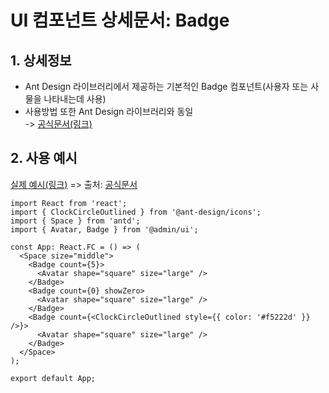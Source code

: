 # UI 컴포넌트 상세문서: Badge

## 1. 상세정보

- Ant Design 라이브러리에서 제공하는 기본적인 Badge 컴포넌트(사용자 또는 사물을 나타내는데 사용)
- 사용방법 또한 Ant Design 라이브러리와 동일  
  -> [공식문서(링크)](https://ant.design/components/badge)

## 2. 사용 예시

[실제 예시(링크)](https://ant.design/~demos/badge-demo-basic) => 출처: [공식문서](https://ant.design/components/badge)

```tsx
import React from 'react';
import { ClockCircleOutlined } from '@ant-design/icons';
import { Space } from 'antd';
import { Avatar, Badge } from '@admin/ui';

const App: React.FC = () => (
  <Space size="middle">
    <Badge count={5}>
      <Avatar shape="square" size="large" />
    </Badge>
    <Badge count={0} showZero>
      <Avatar shape="square" size="large" />
    </Badge>
    <Badge count={<ClockCircleOutlined style={{ color: '#f5222d' }} />}>
      <Avatar shape="square" size="large" />
    </Badge>
  </Space>
);

export default App;
```
